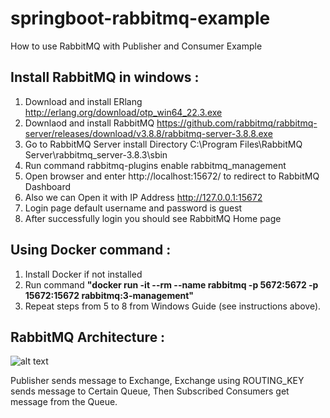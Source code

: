 # springboot-rabbitmq-example

How to use RabbitMQ with Publisher and Consumer Example

Install RabbitMQ in windows :
-----------------------------

1. Download and install ERlang http://erlang.org/download/otp_win64_22.3.exe
2. Downlaod and install
   RabbitMQ https://github.com/rabbitmq/rabbitmq-server/releases/download/v3.8.8/rabbitmq-server-3.8.8.exe
3. Go to RabbitMQ Server install Directory C:\Program Files\RabbitMQ Server\rabbitmq_server-3.8.3\sbin
4. Run command rabbitmq-plugins enable rabbitmq_management
5. Open browser and enter http://localhost:15672/ to redirect to RabbitMQ Dashboard
6. Also we can Open it with IP Address http://127.0.0.1:15672
7. Login page default username and password is guest
8. After successfully login you should see RabbitMQ Home page

Using Docker command :
----------------------

1. Install Docker if not installed
2. Run command <b>"docker run -it --rm --name rabbitmq -p 5672:5672 -p 15672:15672 rabbitmq:3-management"</b>
3. Repeat steps from 5 to 8 from Windows Guide (see instructions above).

RabbitMQ Architecture :
-----------------------

![alt text](https://images2.russianblogs.com/493/e0/e053077508746bd323781f53ac20248d.png)

Publisher sends message to Exchange, Exchange using ROUTING_KEY sends message to Certain Queue, Then Subscribed
Consumers get message from the Queue. 
